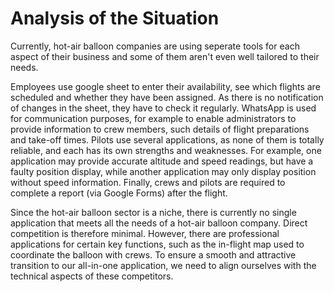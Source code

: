 # Analysis of the Situation

Currently, hot-air balloon companies are using seperate tools for each aspect of their business and some of them aren't even well tailored to their needs. 

Employees use google sheet to enter their availability, see which flights are scheduled and whether they have been assigned. As there is no notification of changes in the sheet, they have to check it regularly. 
WhatsApp is used for communication purposes, for example to enable administrators to provide information  to crew members, such details of flight preparations and take-off times. 
Pilots use several applications, as none of them is totally reliable, and each has its own strengths and weaknesses. For example, one application may provide accurate altitude and speed readings, but have a faulty position display, while another application may only display position without speed information.
Finally, crews and pilots are required to complete a report (via Google Forms) after the flight.

Since the hot-air balloon sector is a niche, there is currently no single application that meets all the needs of a hot-air balloon company. Direct competition is therefore minimal. However, there are professional applications for certain key functions, such as the in-flight map used to coordinate the balloon with crews. To ensure a smooth and attractive transition to our all-in-one application, we need to align ourselves with the technical aspects of these competitors.

